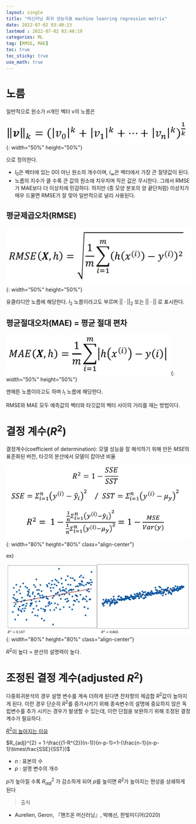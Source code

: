 ```yaml
---
layout: single
title: "머신러닝 회귀 성능지표 machine leanring regression metrix"
date: 2022-07-02 03:40:23
lastmod : 2022-07-02 03:40:19
categories: ML
tag: [RMSE, MAE]
toc: true
toc_sticky: true
use_math: true
---
```

# 노름

일반적으로 원소가 $n$개인 벡터 v의 노름은 

![general_norm](../../../assets/images/ai/general_norm.jpg){: width="50%" height="50%"}

으로 정의한다. 
- $l_{0}$은 벡터에 있는 0이 아닌 원소의 개수이며, $l_{\infty}$은 벡터에서 가장 큰 절댓값이 된다.
- 노름의 지수가 클 수록 큰 값의 원소에 치우치며 작은 값은 무시한다. 그래서 RMSE가 MAE보다 더 이상치에 민감하다. 하지만 (종 모양 분포의 양 끝단처럼) 이상치가 매우 드물면 RMSE가 잘 맞아 일반적으로 널리 사용된다.

## **평균제곱오차(RMSE)**

![rmse](../../../assets/images/ai/rmse.jpg){: width="50%" height="50%"}


유클리디안 노름에 해당한다. $l_{2}$ 노름이라고도 부르며 $|| \cdot ||_{2}$ 또는 $|| \cdot ||$ 로 표시한다.

## **평균절대오차(MAE) = 평균 절대 편차**

![mae](../../../assets/images/ai/mae.jpg){: width="50%" height="50%"}


맨해튼 노름이라고도 하며 $l_{1}$ 노름에 해당한다.

RMSE와 MAE 모두 예측값의 벡터와 타깃값의 벡터 사이의 거리를 재는 방법이다. 

# 결정 계수($R^{2}$)
결정계수(coefficient of determination):
모델 성능을 잘 해석하기 위해 만든 $MSE$의 표준화된 버전, 타깃의 분산에서 모델이 잡아낸 비율

![r_square](../../../assets/images/ai/r_square.jpg){: width="80%" height="80%" class="align-center"}


ex)

![r_square_example](../../../assets/images/ai/r_square_example.jpg){: width="80%" height="80%" class="align-center"}


$R^{2}$이 높다 = 분산의 설명력이 높다.


# 조정된 결정 계수(adjusted $R^{2}$)
다중회귀분석의 경우 설명 변수를 계속 더하게 된다면 잔차항의 제곱합  $R^{2}$값이 높아지게 된다. 이런 경우 단순히 $R^2$를 증가시키기 위해 종속변수의 설명에 중요하지 않은 독립변수를 추가 시키는 경우가 발생할 수 있는데, 이런 단점을 보완하기 위해 조정된 결정 계수가 필요하다.

[$R^{2}$이 높아지는 이유](https://jangpiano-science.tistory.com/110)

$R_{adj}^{2} = 1-\frac{(1-R^{2})(n-1)}{n-p-1}=1-(\frac{n-1}{n-p-1}\times\frac{SSE}{SST})$

 - $n$ : 표본의 수
 - $p$ : 설명 변수의 개수

$p$가 높아질 수록 $R_{adj}^{2}$ 가 감소하게 되어 $p$를 높이면 $R^{2}$가 높아지는 현상을 상쇄하게 된다

> 출처
 - Aurelien, Geron, 『핸즈온 머신러닝』, 박해선, 한빛미디어(2020)